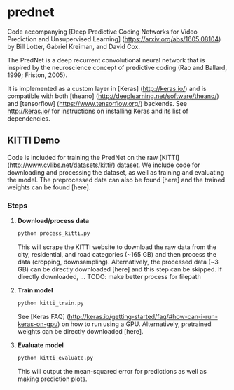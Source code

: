 # prednet

Code accompanying [Deep Predictive Coding Networks for Video Prediction and Unsupervised Learning] (https://arxiv.org/abs/1605.08104) by Bill Lotter, Gabriel Kreiman, and David Cox.

The PredNet is a deep recurrent convolutional neural network that is inspired by the neuroscience concept of predictive coding (Rao and Ballard, 1999; Friston, 2005).

It is implemented as a custom layer in [Keras] (http://keras.io/) and is compatible with both [theano] (http://deeplearning.net/software/theano/) and [tensorflow] (https://www.tensorflow.org/) backends.
See http://keras.io/ for instructions on installing Keras and its list of dependencies.

## KITTI Demo

Code is included for training the PredNet on the raw [KITTI] (http://www.cvlibs.net/datasets/kitti/) dataset.
We include code for downloading and processing the dataset, as well as training and evaluating the model.
The preprocessed data can also be found [here] and the trained weights can be found [here].

### Steps
1. **Download/process data**
	```bash
	python process_kitti.py
	```
	This will scrape the KITTI website to download the raw data from the city, residential, and road categories (~165 GB) and then process the data (cropping, downsampling).
	Alternatively, the processed data (~3 GB) can be directly downloaded [here] and this step can be skipped.
	If directly downloaded, ... TODO:  make better process for filepath
	<br/>

2. **Train model**
	```bash
	python kitti_train.py
	```
	See [Keras FAQ] (http://keras.io/getting-started/faq/#how-can-i-run-keras-on-gpu) on how to run using a GPU.
	Alternatively, pretrained weights can be directly downloaded [here].
	<br/>

3. **Evaluate model**
	```bash
	python kitti_evaluate.py
	```
	This will output the mean-squared error for predictions as well as making prediction plots.
	<br/>

